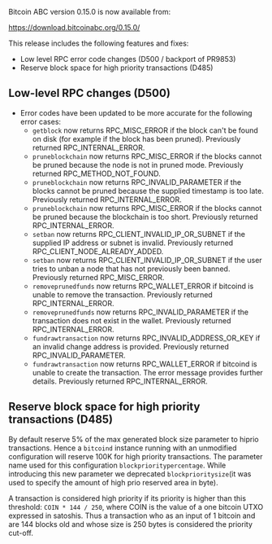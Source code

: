 Bitcoin ABC version 0.15.0 is now available from:

  <https://download.bitcoinabc.org/0.15.0/>

This release includes the following features and fixes:

- Low level RPC error code changes (D500 / backport of PR9853)
- Reserve block space for high priority transactions (D485)

Low-level RPC changes (D500)
----------------------------

- Error codes have been updated to be more accurate for the following error cases:
  - `getblock` now returns RPC_MISC_ERROR if the block can't be found on disk (for
  example if the block has been pruned). Previously returned RPC_INTERNAL_ERROR.
  - `pruneblockchain` now returns RPC_MISC_ERROR if the blocks cannot be pruned
  because the node is not in pruned mode. Previously returned RPC_METHOD_NOT_FOUND.
  - `pruneblockchain` now returns RPC_INVALID_PARAMETER if the blocks cannot be pruned
  because the supplied timestamp is too late. Previously returned RPC_INTERNAL_ERROR.
  - `pruneblockchain` now returns RPC_MISC_ERROR if the blocks cannot be pruned
  because the blockchain is too short. Previously returned RPC_INTERNAL_ERROR.
  - `setban` now returns RPC_CLIENT_INVALID_IP_OR_SUBNET if the supplied IP address
  or subnet is invalid. Previously returned RPC_CLIENT_NODE_ALREADY_ADDED.
  - `setban` now returns RPC_CLIENT_INVALID_IP_OR_SUBNET if the user tries to unban
  a node that has not previously been banned. Previously returned RPC_MISC_ERROR.
  - `removeprunedfunds` now returns RPC_WALLET_ERROR if bitcoind is unable to remove
  the transaction. Previously returned RPC_INTERNAL_ERROR.
  - `removeprunedfunds` now returns RPC_INVALID_PARAMETER if the transaction does not
  exist in the wallet. Previously returned RPC_INTERNAL_ERROR.
  - `fundrawtransaction` now returns RPC_INVALID_ADDRESS_OR_KEY if an invalid change
  address is provided. Previously returned RPC_INVALID_PARAMETER.
  - `fundrawtransaction` now returns RPC_WALLET_ERROR if bitcoind is unable to create
  the transaction. The error message provides further details. Previously returned
  RPC_INTERNAL_ERROR.

Reserve block space for high priority transactions (D485)
---------------------------------------------------------

By default reserve 5% of the max generated block size parameter to hiprio transactions.
Hence a `bitcoind` instance running with an unmodified configuration will reserve 100K
for high priority transactions. The parameter name used for this configuration
`blockprioritypercentage`. While introducing this new parameter we deprecated
`blockprioritysize`(it was used to specify the amount of high prio reserved area in byte).

A transaction is considered high priority if its priority is higher than this threshold: `COIN * 144 / 250`,
where COIN is the value of a one bitcoin UTXO expressed in satoshis. Thus a transaction
who as an input of 1 bitcoin and are 144 blocks old and whose size is 250 bytes is considered
the priority cut-off.
